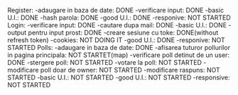 Register:
	-adaugare in baza de date: DONE
	-verificare input: DONE
	-basic U.I.: DONE
	-hash parola: DONE
	-good U.I.: DONE
	-responive: NOT STARTED
Login:
	-verificare input: DONE
	-cautare dupa mail: DONE
	-basic U.I.: DONE
	-output pentru input prost: DONE
	-creare sesiune cu toke: DONE(without refresh token)
	-cookies: NOT DOING IT
	-good U.I.: DONE
	-responive: NOT STARTED
Polls:
	-adaugare in baza de date: DONE
	-afisarea tuturor pollurilor in pagina principala: NOT STARTET(map)
	-verificare poll detinut de un user: DONE
	-stergere poll: NOT STARTED
	-votare la poll: NOT STARTED
	-modificare poll doar de owner: NOT STARTED
	-modificare raspuns: NOT STARTED
	-basic U.I.: NOT STARTED
	-good U.I.: NOT STARTED
	-responsive: NOT STARTED
